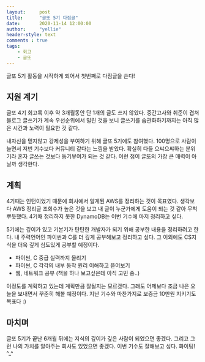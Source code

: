```yaml
---
layout:     post
title:      "글또 5기 다짐글"
date:       2020-11-14 12:00:00
author:     "yellie"
header-style: text
comments : true
tags:
    - 회고
    - 글또
---
```


글또 5기 활동을 시작하게 되어서 첫번째로 다짐글을 쓴다!

## 지원 계기
글또 4기 회고록 이후 약 3개월동안 단 1개의 글도 쓰지 않았다. 중간고사와 취준이 겹쳐 블로그 글쓰기가 계속 우선순위에서 밀린 것을 보니 글쓰기를 습관화하기까지는 아직 많은 시간과 노력이 필요한 것 같다.

내자신을 믿지않고 강제성을 부여하기 위해 글또 5기에도 참여했다. 100명으로 사람이 늘면서 저번 기수보다 커뮤니티 같다는 느낌을 받았다. 
확실히 다들 으쌰으쌰하는 분위기라 혼자 글쓰는 것보다 동기부여가 되는 것 같다. 이런 점이 글또의 가장 큰 매력이 아닐까 생각한다.

## 계획
4기때는 인턴이었기 때문에 회사에서 알게된 AWS를 정리하는 것이 목표였다. 
생각보다 AWS 정리글 조회수가 높은 것을 보고 내 글이 누군가에게 도움이 되는 것 같아 무척 뿌듯했다. 4기때 정리하지 못한 DynamoDB는 이번 기수에 마저 정리하고 싶다.

5기에는 깊이가 있고 기본기가 탄탄한 개발자가 되기 위해 공부한 내용을 정리하려고 한다. 내 주력언어인 파이썬과 C를 더 깊게 공부해보고 정리하고 싶다. 
그 이외에도 CS지식을 더욱 깊게 심도있게 공부할 예정이다.

- 파이썬, C 중급 실력까지 올리기
- 파이썬, C 각각의 내부 동작 원리 이해하고 뜯어보기
- 웹, 네트워크 공부 (책을 하나 보고싶은데 아직 고민 중..)

이정도를 계획하고 있는데 계획만큼 잘될지는 모르겠다. 그래도 어제보다 조금 나은 오늘을 보내면서 꾸준히 해볼 예정이다. 지난 기수와 마찬가지로 보증금 10만원 지키기도 목표다 :)

## 마치며
글또 5기가 끝난 6개월 뒤에는 지식의 깊이가 깊은 사람이 되었으면 좋겠다. 그리고 그런 나의 가치를 알아주는 회사도 있었으면 좋겠다. 
이번 기수도 잘해보고 싶다. 화이팅! ^_^

